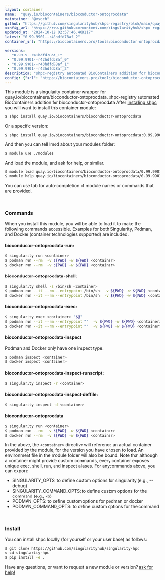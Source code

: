 ```yaml
---
layout: container
name:  "quay.io/biocontainers/bioconductor-ontoprocdata"
maintainer: "@vsoch"
github: "https://github.com/singularityhub/shpc-registry/blob/main/quay.io/biocontainers/bioconductor-ontoprocdata/container.yaml"
config_url: "https://raw.githubusercontent.com/singularityhub/shpc-registry/main/quay.io/biocontainers/bioconductor-ontoprocdata/container.yaml"
updated_at: "2024-10-19 02:57:46.408117"
latest: "0.99.9901--r43hdfd78af_2"
container_url: "https://biocontainers.pro/tools/bioconductor-ontoprocdata"

versions:
 - "0.99.9--r41hdfd78af_1"
 - "0.99.9901--r42hdfd78af_0"
 - "0.99.9901--r43hdfd78af_1"
 - "0.99.9901--r43hdfd78af_2"
description: "shpc-registry automated BioContainers addition for bioconductor-ontoprocdata"
config: {"url": "https://biocontainers.pro/tools/bioconductor-ontoprocdata", "maintainer": "@vsoch", "description": "shpc-registry automated BioContainers addition for bioconductor-ontoprocdata", "latest": {"0.99.9901--r43hdfd78af_2": "sha256:e94caf7d595cf250843194fba6a1c480b9ebcbf8af3992e6315b79d6b54bc05b"}, "tags": {"0.99.9--r41hdfd78af_1": "sha256:513546f1630c241e5d72aaa52f7d4189432c03567ba2140d69cd794201592b40", "0.99.9901--r42hdfd78af_0": "sha256:6b3acaf4539eca4b0ea6bc56f6871be3e7e11aecc539f235ed7845a3b44ce285", "0.99.9901--r43hdfd78af_1": "sha256:974d5cedf59f0674211f20f11bde504020315026d89e74fb824c139a57ebdcb3", "0.99.9901--r43hdfd78af_2": "sha256:e94caf7d595cf250843194fba6a1c480b9ebcbf8af3992e6315b79d6b54bc05b"}, "docker": "quay.io/biocontainers/bioconductor-ontoprocdata"}
---
```


This module is a singularity container wrapper for quay.io/biocontainers/bioconductor-ontoprocdata.
shpc-registry automated BioContainers addition for bioconductor-ontoprocdata
After [installing shpc](#install) you will want to install this container module:


```bash
$ shpc install quay.io/biocontainers/bioconductor-ontoprocdata
```

Or a specific version:

```bash
$ shpc install quay.io/biocontainers/bioconductor-ontoprocdata:0.99.9901--r43hdfd78af_2
```

And then you can tell lmod about your modules folder:

```bash
$ module use ./modules
```

And load the module, and ask for help, or similar.

```bash
$ module load quay.io/biocontainers/bioconductor-ontoprocdata/0.99.9901--r43hdfd78af_2
$ module help quay.io/biocontainers/bioconductor-ontoprocdata/0.99.9901--r43hdfd78af_2
```

You can use tab for auto-completion of module names or commands that are provided.

<br>

### Commands

When you install this module, you will be able to load it to make the following commands accessible.
Examples for both Singularity, Podman, and Docker (container technologies supported) are included.

#### bioconductor-ontoprocdata-run:

```bash
$ singularity run <container>
$ podman run --rm  -v ${PWD} -w ${PWD} <container>
$ docker run --rm  -v ${PWD} -w ${PWD} <container>
```

#### bioconductor-ontoprocdata-shell:

```bash
$ singularity shell -s /bin/sh <container>
$ podman run --it --rm --entrypoint /bin/sh  -v ${PWD} -w ${PWD} <container>
$ docker run --it --rm --entrypoint /bin/sh  -v ${PWD} -w ${PWD} <container>
```

#### bioconductor-ontoprocdata-exec:

```bash
$ singularity exec <container> "$@"
$ podman run --it --rm --entrypoint ""  -v ${PWD} -w ${PWD} <container> "$@"
$ docker run --it --rm --entrypoint ""  -v ${PWD} -w ${PWD} <container> "$@"
```

#### bioconductor-ontoprocdata-inspect:

Podman and Docker only have one inspect type.

```bash
$ podman inspect <container>
$ docker inspect <container>
```

#### bioconductor-ontoprocdata-inspect-runscript:

```bash
$ singularity inspect -r <container>
```

#### bioconductor-ontoprocdata-inspect-deffile:

```bash
$ singularity inspect -d <container>
```



#### bioconductor-ontoprocdata

```bash
$ singularity run <container>
$ podman run --rm  -v ${PWD} -w ${PWD} <container>
$ docker run --rm  -v ${PWD} -w ${PWD} <container>
```


In the above, the `<container>` directive will reference an actual container provided
by the module, for the version you have chosen to load. An environment file in the
module folder will also be bound. Note that although a container
might provide custom commands, every container exposes unique exec, shell, run, and
inspect aliases. For anycommands above, you can export:

 - SINGULARITY_OPTS: to define custom options for singularity (e.g., --debug)
 - SINGULARITY_COMMAND_OPTS: to define custom options for the command (e.g., -b)
 - PODMAN_OPTS: to define custom options for podman or docker
 - PODMAN_COMMAND_OPTS: to define custom options for the command

<br>

### Install

You can install shpc locally (for yourself or your user base) as follows:

```bash
$ git clone https://github.com/singularityhub/singularity-hpc
$ cd singularity-hpc
$ pip install -e .
```

Have any questions, or want to request a new module or version? [ask for help!](https://github.com/singularityhub/singularity-hpc/issues)